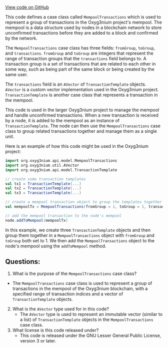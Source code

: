 [View code on GitHub](https://github.com/alephium/alephium/api/src/main/scala/org/alephium/api/model/MempoolTransactions.scala)

This code defines a case class called `MempoolTransactions` which is used to represent a group of transactions in the Oxyg3nium project's mempool. The mempool is a data structure used by nodes in a blockchain network to store unconfirmed transactions before they are added to a block and confirmed by the network.

The `MempoolTransactions` case class has three fields: `fromGroup`, `toGroup`, and `transactions`. `fromGroup` and `toGroup` are integers that represent the range of transaction groups that the `transactions` field belongs to. A transaction group is a set of transactions that are related to each other in some way, such as being part of the same block or being created by the same user.

The `transactions` field is an `AVector` of `TransactionTemplate` objects. `AVector` is a custom vector implementation used in the Oxyg3nium project. `TransactionTemplate` is another case class that represents a transaction in the mempool.

This code is used in the larger Oxyg3nium project to manage the mempool and handle unconfirmed transactions. When a new transaction is received by a node, it is added to the mempool as an instance of `TransactionTemplate`. The node can then use the `MempoolTransactions` case class to group related transactions together and manage them as a single unit.

Here is an example of how this code might be used in the Oxyg3nium project:

```scala
import org.oxyg3nium.api.model.MempoolTransactions
import org.oxyg3nium.util.AVector
import org.oxyg3nium.api.model.TransactionTemplate

// create some transaction templates
val tx1 = TransactionTemplate(...)
val tx2 = TransactionTemplate(...)
val tx3 = TransactionTemplate(...)

// create a mempool transaction object to group the templates together
val mempoolTx = MempoolTransactions(fromGroup = 1, toGroup = 1, transactions = AVector(tx1, tx2, tx3))

// add the mempool transaction to the node's mempool
node.addToMempool(mempoolTx)
``` 

In this example, we create three `TransactionTemplate` objects and then group them together in a `MempoolTransactions` object with `fromGroup` and `toGroup` both set to 1. We then add the `MempoolTransactions` object to the node's mempool using the `addToMempool` method.
## Questions: 
 1. What is the purpose of the `MempoolTransactions` case class?
   - The `MempoolTransactions` case class is used to represent a group of transactions in the mempool of the Oxyg3nium blockchain, with a specified range of transaction indices and a vector of `TransactionTemplate` objects.
2. What is the `AVector` type used for in this code?
   - The `AVector` type is used to represent an immutable vector (similar to a list) of `TransactionTemplate` objects in the `MempoolTransactions` case class.
3. What license is this code released under?
   - This code is released under the GNU Lesser General Public License, version 3 or later.